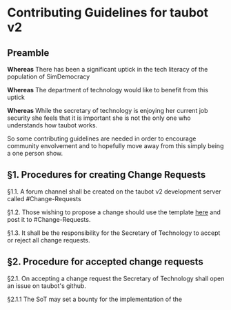 # Contributing Guidelines for taubot v2

## Preamble

**Whereas** There has been a significant uptick in the tech literacy of the population of SimDemocracy

**Whereas** The department of technology would like to benefit from this uptick

**Whereas** While the secretary of technology is enjoying her current job security she feels that it is important she is not the only one who understands how taubot works.

So some contributing guidelines are needed in order to encourage community envolvement and to hopefully move away from this simply being a one person show.


## §1. Procedures for creating Change Requests


§1.1. A forum channel shall be created on the taubot v2 development server called #Change-Requests

§1.2. Those wishing to propose a change should use the template [here](./Change-Request.md) and post it to #Change-Requests.

§1.3. It shall be the responsibility for the Secretary of Technology to accept or reject all change requests.

## §2. Procedure for accepted change requests

§2.1. On accepting a change request the Secretary of Technology shall open an issue on taubot's github.

§2.1.1 The SoT may set a bounty for the implementation of the  
